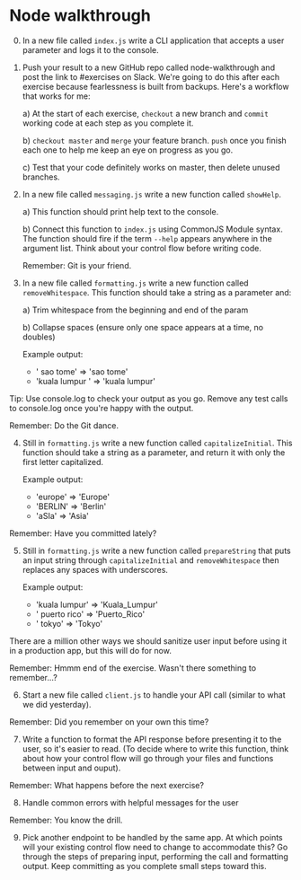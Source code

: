 # Node walkthrough

0. In a new file called `index.js` write a CLI application that accepts a user parameter and logs it to the console.

1. Push your result to a new GitHub repo called node-walkthrough and post the link to #exercises on Slack. We're going to do this after each exercise because fearlessness is built from backups. Here's a workflow that works for me:

    a) At the start of each exercise, `checkout` a new branch and `commit` working code at each step as you complete it.

    b) `checkout master` and `merge` your feature branch. `push` once you finish each one to help me keep an eye on progress as you go.
    
    c) Test that your code definitely works on master, then delete unused branches.

2. In a new file called `messaging.js` write a new function called `showHelp`.

    a) This function should print help text to the console.

    b) Connect this function to `index.js` using CommonJS Module syntax.
    The function should fire if the term `--help` appears anywhere in the argument list. Think about your control flow before writing code.

    Remember: Git is your friend.

3. In a new file called `formatting.js` write a new function called `removeWhitespace`. This function should take a string as a parameter and:

    a) Trim whitespace from the beginning and end of the param
    
    b) Collapse spaces (ensure only one space appears at a time, no doubles)

    Example output:  

    - '  sao   tome'     => 'sao tome'
    - 'kuala lumpur  '  => 'kuala lumpur'
  
Tip: Use console.log to check your output as you go. Remove any test calls to console.log once you're happy with the output.

Remember: Do the Git dance.

4. Still in `formatting.js` write a new function called `capitalizeInitial`. This function should take a string as a parameter, and return it with only the first letter capitalized.

    Example output:  

    - 'europe'        => 'Europe'
    - 'BERLIN'        => 'Berlin'
    - 'aSIa'          => 'Asia'

Remember: Have you committed lately?

5. Still in `formatting.js` write a new function called `prepareString` that puts an input string through `capitalizeInitial` and `removeWhitespace` then replaces any spaces with underscores.

    Example output:

    - 'kuala  lumpur'   => 'Kuala_Lumpur'
    - '  puerto rico'   => 'Puerto_Rico'
    - ' tokyo'          => 'Tokyo'

There are a million other ways we should sanitize user input before using it in a production app, but this will do for now.

Remember: Hmmm end of the exercise. Wasn't there something to remember...?

6. Start a new file called `client.js` to handle your API call (similar to what we did yesterday).

Remember: Did you remember on your own this time?

7. Write a function to format the API response before presenting it to the user, so it's easier to read. (To decide where to write this function, think about how your control flow will go through your files and functions between input and ouput).

Remember: What happens before the next exercise?

8. Handle common errors with helpful messages for the user

Remember: You know the drill.

9. Pick another endpoint to be handled by the same app. At which points will your existing control flow need to change to accommodate this? Go through the steps of preparing input, performing the call and formatting output. Keep committing as you complete small steps toward this.